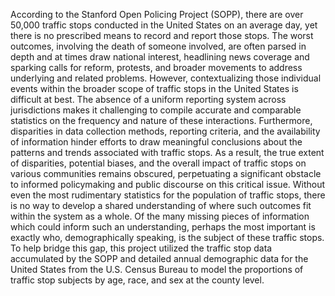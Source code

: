 According to the Stanford Open Policing Project (SOPP), there are over 50,000 traffic stops conducted in the United States on an average day, yet there is no prescribed means to record and report those stops. The worst outcomes, involving the death of someone involved, are often parsed in depth and at times draw national interest, headlining news coverage and sparking calls for reform, protests, and broader movements to address underlying and related problems. However, contextualizing those individual events within the broader scope of traffic stops in the United States is difficult at best. 
The absence of a uniform reporting system across jurisdictions makes it challenging to compile accurate and comparable statistics on the frequency and nature of these interactions. Furthermore, disparities in data collection methods, reporting criteria, and the availability of information hinder efforts to draw meaningful conclusions about the patterns and trends associated with traffic stops. As a result, the true extent of disparities, potential biases, and the overall impact of traffic stops on various communities remains obscured, perpetuating a significant obstacle to informed policymaking and public discourse on this critical issue.
Without even the most rudimentary statistics for the population of traffic stops, there is no way to develop a shared understanding of where such outcomes fit within the system as a whole. Of the many missing pieces of information which could inform such an understanding, perhaps the most important is exactly who, demographically speaking, is the subject of these traffic stops. To help bridge this gap, this project utilized the traffic stop data accumulated by the SOPP and detailed annual demographic data for the United States from the U.S. Census Bureau to model the proportions of traffic stop subjects by age, race, and sex at the county level. 
